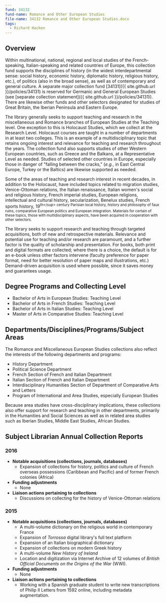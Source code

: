 ```yaml
---
fund: 34132
fund-name: Romance and Other European Studies
file-name: 34132 Romance and Other European Studies.docx
tags:
  - Richard Hacken
---
```


## Overview

Within multinational, national, regional and local studies of the French-speaking, Italian-speaking and related countries of Europe, this collection fund supports the disciplines of history (in the widest interdepartmental sense: social history, economic history, diplomatic history, religious history, etc.), of politics (also in the broad sense), as well as of contemporary and general culture. A separate major collection fund [34131]({{ site.github.url }}/<wbr>policies/<wbr>34131) is reserved for Germanic and General European Studies (see [separate collection statement]({{ site.github.url }}/<wbr>policies/<wbr>34131)). There are likewise other funds and other selectors designated for studies of Great Britain, the Iberian Peninsula and Eastern Europe.

The library generally seeks to support teaching and research in the miscellaneous and Romance branches of European Studies at the Teaching level. One exception to this is Holocaust Studies, which we collect at the Research Level. Holocaust courses are taught in a number of departments in at least two colleges. This is an example of a multidisciplinary topic that retains ongoing interest and relevance for teaching and research throughout the years. The collection fund also supports studies of other Western European countries, such as Greece and the Balkans, at a Representative Level as needed. Studies of selected other countries in Europe, especially those in danger of "falling between the cracks," (*e.g.*, in East Central Europe, Turkey or the Baltics) are likewise supported as needed.

Some of the areas of teaching and research interest in recent decades, in addition to the Holocaust, have included topics related to migration studies, Venice-Ottoman relations, the Italian renaissance, Italian women's social and religious history, French imperial studies, European religions, intellectual and cultural history, secularization, Benelux studies, French sports history, 19<sup>th</<wbr>sup> century Parisian local history, history and philosophy of faux ruins, comparative European politics and European integration. Materials for certain of these topics, those with multidisciplinary aspects, have been acquired in cooperation with other selectors.

The library seeks to support research and teaching through targeted acquisitions, both of new and retrospective materials. Relevance and potential use for teaching and/<wbr>or research are paramount, and a further factor is the quality of scholarship and presentation. For books, both print and digital formats are collected; where there is a choice, the default is for an e-book unless other factors intervene (faculty preference for paper format, need for better resolution of paper maps and illustrations, etc.)  Demand-driven acquisition is used where possible, since it saves money and guarantees usage.

## Degree Programs and Collecting Level

- Bachelor of Arts in European Studies: Teaching Level
- Bachelor of Arts in French Studies: Teaching Level
- Bachelor of Arts in Italian Studies: Teaching Level
- Master of Arts in Comparative Studies: Teaching Level

## Departments/<wbr>Disciplines/<wbr>Programs/<wbr>Subject Areas

The Romance and Miscellaneous European Studies collections also reflect the interests of the following departments and programs:

- History Department
- Political Science Department
- French Section of French and Italian Department
- Italian Section of French and Italian Department
- Interdisciplinary Humanities Section of Department of Comparative Arts and Letters
- Program of International and Area Studies, especially European Studies

Because area studies have cross-disciplinary implications, these collections also offer support for research and teaching in other departments, primarily in the Humanities and Social Sciences as well as in related area studies such as Iberian Studies, Middle East Studies, African Studies.

## Subject Librarian Annual Collection Reports

### 2016
- **Notable acquisitions (collections, journals, databases)**
  - Expansion of collections for history, politics and culture of French overseas possessions (Caribbean and Pacific) and of former French colonies (Africa)
- **Funding adjustments**
  - None
- **Liaison actions pertaining to collections**
  - Discussions on collecting for the history of Venice-Ottoman relations

### 2015
- **Notable acquisitions (collections, journals, databases)**
  - A multi-volume dictionary on the religious world in contemporary France
  - Expansion of _Torrossa_ digital library's full text platform
  - Expansion of an Italian biographical dictionary
  - Expansion of collections on modern Greek history
  - A multi-volume _New History of Ireland_
  - Location and digitization via Internet Archive of 12 volumes of _British Official Documents on the Origins of the War_ (WWI).
- **Funding adjustments**
  - None
- **Liaison actions pertaining to collections**
  - Working with a Spanish graduate student to write new transcriptions of Philip II Letters from 1592 online, including metadata augmentation.
